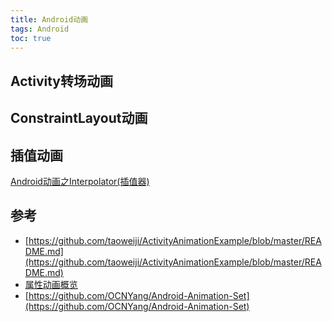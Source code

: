 ```yaml
---
title: Android动画
tags: Android
toc: true
---
```





## Activity转场动画



## ConstraintLayout动画




## 插值动画


[Android动画之Interpolator(插值器)](https://blog.csdn.net/pzm1993/article/details/77926373)


## 参考

- [https://github.com/taoweiji/ActivityAnimationExample/blob/master/README.md](https://github.com/taoweiji/ActivityAnimationExample/blob/master/README.md)
- [属性动画概览](https://developer.android.com/develop/ui/views/animations/prop-animation?hl=zh-cn)
- [https://github.com/OCNYang/Android-Animation-Set](https://github.com/OCNYang/Android-Animation-Set)